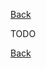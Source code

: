 [Back](TechDoc_Architecture_Game_Buildings_CNCBuilding.md)

TODO

[Back](TechDoc_Architecture_Game_Buildings_CNCBuilding.md)